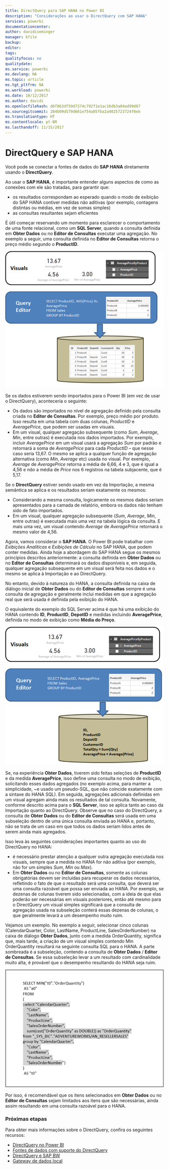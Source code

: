 ```yaml
---
title: DirectQuery para SAP HANA no Power BI
description: "Considerações ao usar o DirectQuery com SAP HANA"
services: powerbi
documentationcenter: 
author: davidiseminger
manager: kfile
backup: 
editor: 
tags: 
qualityfocus: no
qualitydate: 
ms.service: powerbi
ms.devlang: NA
ms.topic: article
ms.tgt_pltfrm: NA
ms.workload: powerbi
ms.date: 10/12/2017
ms.author: davidi
ms.openlocfilehash: d6f863df59d7374c792f1e1ac16db3a04ad99d87
ms.sourcegitcommit: 284b09d579d601e754a05fba2a4025723724f8eb
ms.translationtype: HT
ms.contentlocale: pt-BR
ms.lasthandoff: 11/15/2017
---
```

# <a name="directquery-and-sap-hana"></a>DirectQuery e SAP HANA
Você pode se conectar a fontes de dados do **SAP HANA** diretamente usando o **DirectQuery**.

Ao usar o **SAP HANA**, é importante entender alguns aspectos de como as conexões com ele são tratadas, para garantir que:

* os resultados correspondam ao esperado quando o modo de exibição do SAP HANA contiver medidas não aditivas (por exemplo, contagens distintas ou médias, em vez de somas simples)
* as consultas resultantes sejam eficientes

É útil começar reservando um momento para esclarecer o comportamento de uma fonte relacional, como um **SQL Server**, quando a consulta definida em **Obter Dados** ou no **Editor de Consultas** executar uma agregação. No exemplo a seguir, uma consulta definida no **Editor de Consultas** retorna o preço médio segundo o **ProductID**.

![](media/desktop-directquery-sap-hana/directquery-sap-hana_01.png)

Se os dados estiverem sendo importados para o Power BI (em vez de usar o DirectQuery), aconteceria o seguinte:

* Os dados são importados no nível de agregação definido pela consulta criada no **Editor de Consultas**. Por exemplo, preço médio por produto. Isso resulta em uma tabela com duas colunas, *ProductID* e *AveragePrice*, que podem ser usadas em visuais.
* Em um visual, qualquer agregação subsequente (como *Sum*, *Average*, *Min*, entre outras) é executada nos dados importados.  Por exemplo, incluir *AveragePrice* em um visual usará a agregação *Sum* por padrão e retornará a soma de *AveragePrice* para cada *ProductID* – que nesse caso seria 13,67. O mesmo se aplica a qualquer função de agregação alternativa (como *Min*, *Average* etc) usada no visual. Por exemplo, *Average* de *AveragePrice* retorna a média de 6,66, 4 e 3, que é igual a 4,56 e *não* a média de *Price* nos 6 registros na tabela subjacente, que é 5,17.

Se o **DirectQuery** estiver sendo usado em vez da Importação, a mesma semântica se aplica e os resultados seriam exatamente os mesmos:

* Considerando a mesma consulta, logicamente os mesmos dados seriam apresentados para a camada de relatório, embora os dados não tenham sido de fato importados.
* Em um visual, qualquer agregação subsequente (*Sum*, *Average*, *Min*, entre outras) é executada mais uma vez na tabela lógica da consulta. E mais uma vez, um visual contendo *Average* de *AveragePrice* retornará o mesmo valor de 4,56.

Agora, vamos considerar o **SAP HANA**. O Power BI pode trabalhar com *Exibições Analíticas* e *Exibições de Cálculo* no SAP HANA, que podem conter medidas. Ainda hoje a abordagem do SAP HANA segue os mesmos princípios descritos anteriormente: a consulta definida em **Obter Dados** ou no **Editor de Consultas** determinará os dados disponíveis e, em seguida, qualquer agregação subsequente em um visual será feita nos dados e o mesmo se aplica à Importação e ao DirectQuery.

No entanto, devido à natureza do HANA, a consulta definida na caixa de diálogo inicial de **Obter Dados** ou do **Editor de Consultas** sempre é uma consulta de agregação e geralmente inclui medidas em que a agregação real que será usada é definida pela exibição do HANA.

O equivalente do exemplo do SQL Server acima é que há uma exibição do HANA contendo **ID**, **ProductID**, **DepotID** e medidas incluindo **AveragePrice**, definida no modo de exibição como **Média do Preço**.

![](media/desktop-directquery-sap-hana/directquery-sap-hana_02.png)

Se, na experiência **Obter Dados**, tiverem sido feitas seleções de **ProductID** e da medida **AveragePrice**, isso define uma consulta no modo de exibição, solicitando esses dados agregados (no exemplo acima, para manter a simplicidade, ~e usado um pseudo-SQL, que não coincide exatamente com a sintaxe do HANA SQL). Em seguida, agregações adicionais definidas em um visual agregam ainda mais os resultados de tal consulta. Novamente, conforme descrito acima para o **SQL Server**, isso se aplica tanto ao caso da Importação quanto ao DirectQuery. Observe que no caso do DirectQuery, a consulta de **Obter Dados** ou do **Editor de Consultas** será usada em uma subseleção dentro de uma única consulta enviada ao HANA e, portanto, não se trata de um caso em que todos os dados seriam lidos antes de serem ainda mais agregados.

Isso leva às seguintes considerações importantes quanto ao uso do DirectQuery no HANA:

* é necessário prestar atenção a qualquer outra agregação executada nos visuais, sempre que a medida no HANA for não aditiva (por exemplo, não for um simples *Sum*, *Min* ou *Max*).
* Em **Obter Dados** ou no **Editor de Consultas**, somente as colunas obrigatórias devem ser incluídas para recuperar os dados necessários, refletindo o fato de que o resultado será uma consulta, que deverá ser uma consulta razoável que possa ser enviada ao HANA. Por exemplo, se dezenas de colunas tiverem sido selecionadas, com a ideia de que elas poderão ser necessárias em visuais posteriores, então até mesmo para o DirectQuery um visual simples significará que a consulta de agregação usada na subseleção conterá essas dezenas de colunas, o que geralmente levará a um desempenho muito ruim.

Vejamos um exemplo. No exemplo a seguir, selecionar cinco colunas (CalendarQuarter, Color, LastName, ProductLine, SalesOrderNumber) na caixa de diálogo **Obter Dados**, junto com a medida OrderQuantity, significa que, mais tarde, a criação de um visual simples contendo Min OrderQuantity resultará na seguinte consulta SQL para o HANA. A parte sombreada é a subseleção, contendo a consulta de **Obter Dados** / **Editor de Consultas**. Se essa subseleção levar a um resultado com cardinalidade muito alta, é provável que o desempenho resultando do HANA seja ruim.

![](media/desktop-directquery-sap-hana/directquery-sap-hana_03.png)

Por isso, é recomendável que os itens selecionados em **Obter Dados** ou no **Editor de Consultas** sejam limitados aos itens que são necessárias, ainda assim resultando em uma consulta razoável para o HANA.

### <a name="next-steps"></a>Próximas etapas
Para obter mais informações sobre o DirectQuery, confira os seguintes recursos:

* [DirectQuery no Power BI](desktop-directquery-about.md)
* [Fontes de dados com suporte do DirectQuery](desktop-directquery-data-sources.md)
* [DirectQuery e SAP BW](desktop-directquery-sap-bw.md)
* [Gateway de dados local](service-gateway-onprem.md)

